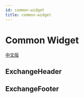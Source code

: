 ```yaml
---
id: common-widget
title: common-widget
---
```


# Common Widget

[中文版](common-widget-zh)

## ExchangeHeader

## ExchangeFooter



